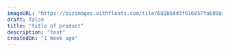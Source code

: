 ```yaml
---
imageURL: "https://bizimages.withfloats.com/tile/681b6dd3f616957fa6898187.jpg"
draft: false
title: "title of product"
description: "test"
createdOn: "1 Week ago"
---
```

